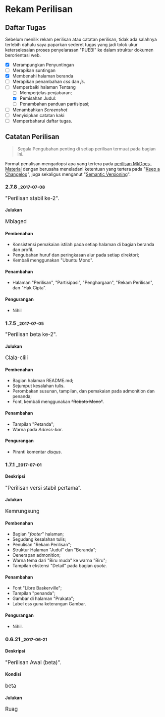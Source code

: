 # Rekam Perilisan

## Daftar Tugas

Sebelum menilik rekam perilisan atau catatan perilisan, tidak ada salahnya terlebih dahulu saya paparkan sederet tugas yang jadi tolok ukur keterselesaian proses penyelarasan "PUEBI" ke dalam struktur dokumen berorientasi web.

* [x] Merampungkan Penyuntingan
* [ ] Merapikan suntingan
* [x] Membenahi halaman beranda
* [ ] Merapikan penambahan *css* dan *js*.
* [ ] Memperbaiki halaman Tentang
    * [ ] Memperjelas penjabaran;
    * [x] Pemisahan Judul:
    * [ ] Penambahan panduan partisipasi;
* [ ] Menambahkan _Screenshot_
* [ ] Menyisipkan catatan kaki
* [ ] Memperbaharui daftar tugas.

## Catatan Perilisan

>Segala Pengubahan penting di setiap perilisan termuat pada bagian ini.

Format penulisan mengadopsi apa yang tertera pada [perilisan MkDocs-Material](http://squidfunk.github.io/mkdocs-material/release-notes/#changelog) dengan berusaha meneladani ketentuan yang tertera pada "[Keep a Changelog](http://keepachangelog.com/en/1.0.0/)", juga sekaligus menganut "[Semantic Versioning](http://semver.org/spec/v2.0.0.html)".

### 2.7.8 <small>_2017-07-08</small>

<big>"Perilisan stabil ke-2".</big>

#### Julukan

<big>Mblaged</big>


#### Pembenahan

* Konsistensi pemakaian istilah pada setiap halaman di bagian beranda dan profil.
* Pengubahan huruf dan peringkasan alur pada setiap direktori;
* Kembali menggunakan "Ubuntu Mono".

#### Penambahan

* Halaman "Perilisan", "Partisipasi", "Penghargaan", "Rekam Perilisan", dan "Hak Cipta".

#### Pengurangan

* Nihil

### 1.7.5 <small>_2017-07-05</small>

<big>"Perilisan beta ke-2".</big>

#### Julukan

<big>Clala-clili</big>


#### Pembenahan

* Bagian halaman README.md;
* Sejumput kesalahan tulis.
* Perombakan susunan, tampilan, dan pemakaian pada admonition dan penanda;
* Font, kembali menggunakan ~~"Roboto Mono"~~.

#### Penambahan

* Tampilan "Petanda";
* Warna pada *Adress-bar*.

#### Pengurangan

* Piranti komentar *disqus*.

### 1.7.1 <small>_2017-07-01</small>

#### Deskripsi

<big>"Perilisan versi stabil pertama".</big>

#### Julukan

<big>Kemrungsung</big>

#### Pembenahan

* Bagian "*footer*" halaman;
* Segudang kesalahan tulis;
* Penulisan "Rekam Perilisan";
* Struktur Halaman "Judul" dan "Beranda"; 
* Oenerapan admonition;
* Warna tema dari "Biru muda" ke warna "Biru";
* Tampilan ekstensi "Detail" pada bagian *quote*.

#### Penambahan

* Font "Libre Baskerville";
* Tampilan "penanda";
* Gambar di halaman "Prakata";
* Label css guna keterangan Gambar.

#### Pengurangan

* Nihil.

### 0.6.21 <small>_2017-06-21</small>

#### Deskripsi

<big>"Perilisan Awal (beta)".</big>

#### Kondisi

<big>beta</big>

#### Julukan

<big>Ruag</big>

